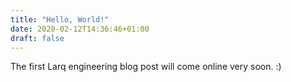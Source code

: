 ```yaml
---
title: "Hello, World!"
date: 2020-02-12T14:36:46+01:00
draft: false
---
```


The first Larq engineering blog post will come online very soon. :)